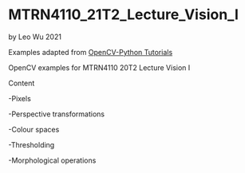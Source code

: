 # MTRN4110_21T2_Lecture_Vision_I

by Leo Wu 2021

Examples adapted from [OpenCV-Python Tutorials](https://docs.opencv.org/3.4.2/d6/d00/tutorial_py_root.html)

OpenCV examples for MTRN4110 20T2 Lecture Vision I

Content

-Pixels

-Perspective transformations

-Colour spaces

-Thresholding

-Morphological operations

